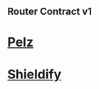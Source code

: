 ## Router Contract v1

# [Pelz](https://github.com/gluexprotocol/gluex-audits/blob/main/GlueX%20Router%20v1/GlueX%20Router%20v1%20-%20Pelz.pdf)
# [Shieldify](https://github.com/gluexprotocol/gluex-audits/blob/main/GlueX%20Router%20v1/GlueX%20%20Router%20v1%20-%20Shieldify.pdf)
